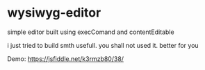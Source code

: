 # wysiwyg-editor
simple editor built using execComand and contentEditable 

i just tried to build smth usefull. you shall not used it. better for you


Demo: https://jsfiddle.net/k3rmzb80/38/
